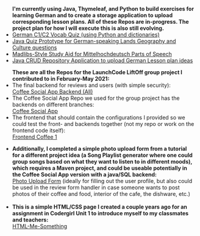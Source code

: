 <ul><strong> I'm currently using Java, Thymeleaf, and Python to build exercises for learning German and to create a storage application to upload corresponding lesson plans. All of these Repos are in-progress. The project plan for how I will execute this is also still evolving. </strong>
  <br>
  <li>
    <a href="https://github.com/NikkiBausch/German_C1_C2_Vocab_Quiz">German C1/C2 Vocab Quiz (using Python and dictionaries)</a></li>
  <li>
    <a href="https://github.com/NikkiBausch/FunWithQuizzes">Java Quiz Prototype for German-speaking Lands Geography and Culture questions </a></li>
  <li>
    <a href="https://github.com/NikkiBausch/Mittelhochdeutsch_Text_Madlibs_Style_Study_Aid">Madlibs-Style Study Aid for Mittelhochdeutsch Parts of Speech</a>
</li>
  <li>
  <a href="https://github.com/NikkiBausch/GermanLessonDatabaseApplication">Java CRUD Repository Application to upload German Lesson plan ideas</a></li>
</ul>

<ul> <strong>These are all the Repos for the LaunchCode LiftOff group project I contributed to in February-May 2021: </strong>
  <li>The final backend for reviews and users (with simple security): <br>
  <a href="https://github.com/NikkiBausch/Coffee-Social-App-Backend-All">Coffee Social App Backend (All)</a></li>
  <li>The Coffee Social App Repo we used for the group project has the backends on different branches: 
  <br>
    <a href="https://github.com/NikkiBausch/Coffee-Social-App-">Coffee Social App</a></li>
  <li>The frontend that should contain the configurations I provided so we could test the front- and backends together (not my repo or work on the frontend code itself):
  <br>
    <a href="https://github.com/NikkiBausch/Frontend-Coffee1">Frontend Coffee 1</a></li>
</ul>

<ul>
  <li>
<strong>Additionally, I completed a simple photo upload form from a tutorial for a different project idea (a Song Playlist generator where one could group songs based on what they want to listen to in different moods), which requires a Maven project, and could be useable potentially in the Coffee Social App version with a java/SQL backend: </strong>
<br>
<a href="https://github.com/NikkiBausch/Photo-Upload-Form">Photo Upload Form</a> (ideally for filling out the user profile, but also could be used in the review form handler in case someone wants to post photos of their coffee and food, interior of the cafe, the dishware, etc.) 
  </li>
<br>
  <li>
  <strong>This is a simple HTML/CSS page I created a couple years ago for an assignment in Codergirl Unit 1 to introduce myself to my classmates and teachers: </strong>
  <br>
  <a href="https://github.com/NikkiBausch/html-me-something">HTML-Me-Something</a>
  </li>
  </ul>
  


